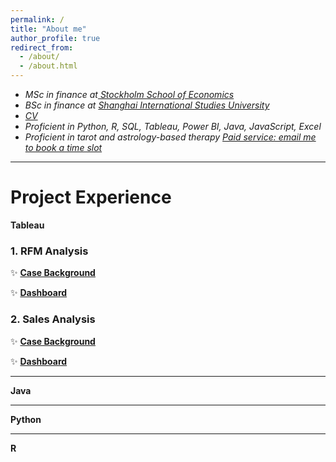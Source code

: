 ```yaml
---
permalink: /
title: "About me"
author_profile: true
redirect_from: 
  - /about/
  - /about.html
---
```


+ *MSc in finance at[
Stockholm School of Economics](https://www.hhs.se)*
+ *BSc in finance at [Shanghai International Studies University](sv.shisu.edu.cn)*
+ *[CV](../assets/CV.pdf)*
+ *Proficient in Python, R, SQL, Tableau, Power BI, Java, JavaScript, Excel*
+ *Proficient in tarot and astrology-based therapy [Paid service: email me to book a time slot](mailto:yaffazhang87@gmail.com)*

--------------------------------

# Project Experience
**Tableau**

### 1. RFM Analysis
✨ __[Case Background](_pages/Tableau.html)__

✨ __[Dashboard](https://public.tableau.com/app/profile/yufang.zhang3391/viz/Superstore-CustomerSegmentation/Segmentation)__

### 2. Sales Analysis

✨ __[Case Background](_pages/Tableau.html)__

✨ __[Dashboard](https://public.tableau.com/app/profile/yufang.zhang3391/viz/Superstore_17141701306130/1)__

---------------------
**Java**


---------------------
**Python**

--------------------
**R**



